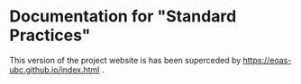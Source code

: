 # Documentation for "Standard Practices"

This version of the project website is has been superceded by https://eoas-ubc.github.io/index.html .